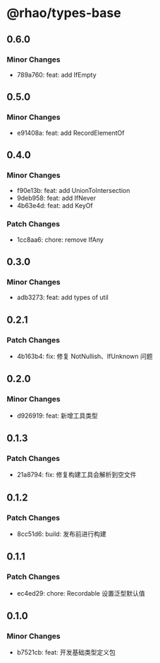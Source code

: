 # @rhao/types-base

## 0.6.0

### Minor Changes

- 789a760: feat: add IfEmpty

## 0.5.0

### Minor Changes

- e91408a: feat: add RecordElementOf

## 0.4.0

### Minor Changes

- f90e13b: feat: add UnionToIntersection
- 9deb958: feat: add IfNever
- 4b63e4d: feat: add KeyOf

### Patch Changes

- 1cc8aa6: chore: remove IfAny

## 0.3.0

### Minor Changes

- adb3273: feat: add types of util

## 0.2.1

### Patch Changes

- 4b163b4: fix: 修复 NotNullish、IfUnknown 问题

## 0.2.0

### Minor Changes

- d926919: feat: 新增工具类型

## 0.1.3

### Patch Changes

- 21a8794: fix: 修复构建工具会解析到空文件

## 0.1.2

### Patch Changes

- 8cc51d6: build: 发布前进行构建

## 0.1.1

### Patch Changes

- ec4ed29: chore: Recordable 设置泛型默认值

## 0.1.0

### Minor Changes

- b7521cb: feat: 开发基础类型定义包
